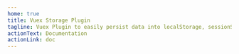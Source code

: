 ```yaml
---
home: true
title: Vuex Storage Plugin
tagline: Vuex Plugin to easily persist data into localStorage, sessionStorage and etc.
actionText: Documentation
actionLink: doc
--- 
```

